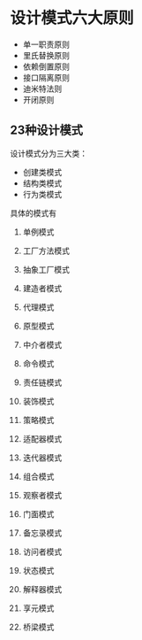 # 设计模式六大原则

* 单一职责原则
* 里氏替换原则
* 依赖倒置原则
* 接口隔离原则
* 迪米特法则
* 开闭原则

## 23种设计模式

设计模式分为三大类：

* 创建类模式
* 结构类模式
* 行为类模式

具体的模式有

1. 单例模式

2. 工厂方法模式

3. 抽象工厂模式
4. 建造者模式
5. 代理模式
6. 原型模式
7. 中介者模式
8. 命令模式
9. 责任链模式
10. 装饰模式
11. 策略模式
12. 适配器模式
13. 迭代器模式
14. 组合模式
15. 观察者模式
16. 门面模式
17. 备忘录模式
18. 访问者模式
19. 状态模式
20. 解释器模式
21. 享元模式
22. 桥梁模式



